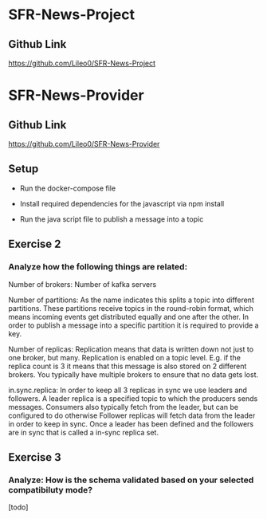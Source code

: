 # SFR-News-Project
## Github Link
https://github.com/Lileo0/SFR-News-Project

# SFR-News-Provider
## Github Link
https://github.com/Lileo0/SFR-News-Provider

## Setup
* Run the docker-compose file

* Install required dependencies for the javascript via npm install 

* Run the java script file to publish a message into a topic
## Exercise 2
### Analyze how the following things are related:
Number of brokers: Number of kafka servers 

Number of partitions: As the name indicates this splits a topic into different partitions. 
These partitions receive topics in the round-robin format, which means incoming events get distributed equally and one after the other.
In order to publish a message into a specific partition it is required to provide a key.

Number of replicas: Replication means that data is written down not just to one broker, but many.
Replication is enabled on a topic level.
E.g. if the replica count is 3 it means that this message is also stored on 2 different brokers. 
You typically have multiple brokers to ensure that no data gets lost.

in.sync.replica: In order to keep all 3 replicas in sync we use leaders and followers.
A leader replica is a specified topic to which the producers sends messages.
Consumers also typically fetch from the leader, but can be configured to do otherwise
Follower replicas will fetch data from the leader in order to keep in sync.
Once a leader has been defined and the followers are in sync that is called a in-sync replica set.

## Exercise 3
### Analyze: How is the schema validated based on your selected compatibiluty mode?

[todo]
